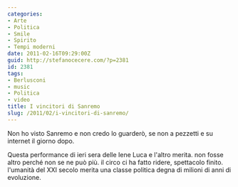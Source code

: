 ```yaml
---
categories:
- Arte
- Politica
- Smile
- Spirito
- Tempi moderni
date: 2011-02-16T09:29:00Z
guid: http://stefanocecere.com/?p=2381
id: 2381
tags:
- Berlusconi
- music
- Politica
- video
title: I vincitori di Sanremo
slug: /2011/02/i-vincitori-di-sanremo/
---
```


Non ho visto Sanremo e non credo lo guarderò, se non a pezzetti e su internet il giorno dopo.
  
Questa performance di ieri sera delle Iene Luca e l'altro merita. non fosse altro perché non se ne può più. il circo ci ha fatto ridere, spettacolo finito. l'umanità del XXI secolo merita una classe politica degna di milioni di anni di evoluzione.